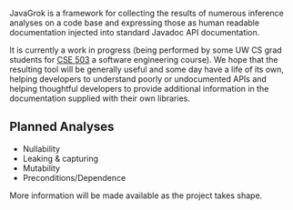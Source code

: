 JavaGrok is a framework for collecting the results of numerous inference analyses on a code base and expressing those as human readable documentation injected into standard Javadoc API documentation.

It is currently a work in progress (being performed by some UW CS grad students for [CSE 503](http://www.cs.washington.edu/education/courses/503/10wi/) a software engineering course). We hope that the resulting tool will be generally useful and some day have a life of its own, helping developers to understand poorly or undocumented APIs and helping thoughtful developers to provide additional information in the documentation supplied with their own libraries.

## Planned Analyses ##
  * Nullability
  * Leaking & capturing
  * Mutability
  * Preconditions/Dependence

More information will be made available as the project takes shape.